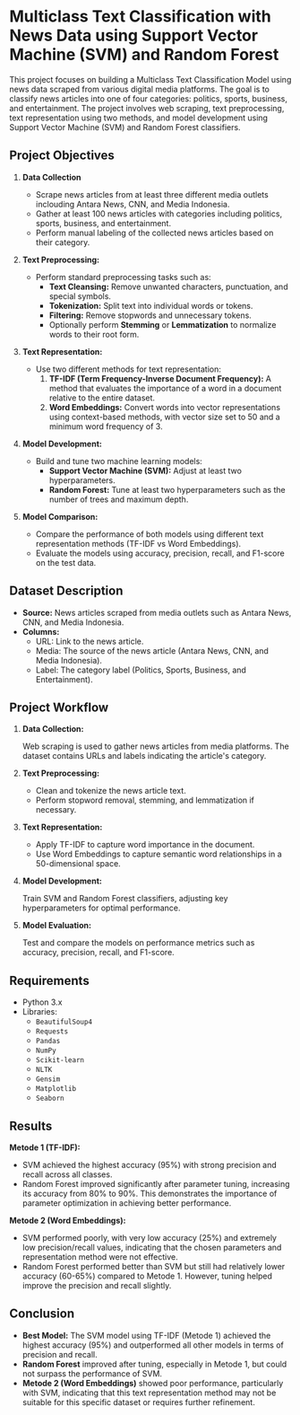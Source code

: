# Multiclass Text Classification with News Data using Support Vector Machine (SVM) and Random Forest 
This project focuses on building a Multiclass Text Classification Model using news data scraped from various digital media platforms. The goal is to classify news articles into one of four categories: politics, sports, business, and entertainment. The project involves web scraping, text preprocessing, text representation using two methods, and model development using Support Vector Machine (SVM) and Random Forest classifiers.

## Project Objectives
1. **Data Collection**
   - Scrape news articles from at least three different media outlets inclouding Antara News, CNN, and Media Indonesia.
   - Gather at least 100 news articles with categories including politics, sports, business, and entertainment.
   - Perform manual labeling of the collected news articles based on their category.
2. **Text Preprocessing:**
    - Perform standard preprocessing tasks such as:
        - **Text Cleansing:** Remove unwanted characters, punctuation, and special symbols.
        - **Tokenization:** Split text into individual words or tokens.
        - **Filtering:** Remove stopwords and unnecessary tokens.
        - Optionally perform **Stemming** or **Lemmatization** to normalize words to their root form.
3. **Text Representation:**
   - Use two different methods for text representation:
       1. **TF-IDF (Term Frequency-Inverse Document Frequency):** A method that evaluates the importance of a word in a document relative to the entire dataset.
       2. **Word Embeddings:** Convert words into vector representations using context-based methods, with vector size set to 50 and a minimum word frequency of 3.
4. **Model Development:**
    - Build and tune two machine learning models:
       - **Support Vector Machine (SVM):** Adjust at least two hyperparameters.
       - **Random Forest:** Tune at least two hyperparameters such as the number of trees and maximum depth.
        
5. **Model Comparison:**
    - Compare the performance of both models using different text representation methods (TF-IDF vs Word Embeddings).
    - Evaluate the models using accuracy, precision, recall, and F1-score on the test data.
      
## Dataset Description
- **Source:** News articles scraped from media outlets such as Antara News, CNN, and Media Indonesia.
- **Columns:**
    - URL: Link to the news article.
    - Media: The source of the news article (Antara News, CNN, and Media Indonesia).
    - Label: The category label (Politics, Sports, Business, and Entertainment).

## Project Workflow
1. **Data Collection:**

    Web scraping is used to gather news articles from media platforms. The dataset contains URLs and labels indicating the article's category.
    
2. **Text Preprocessing:**
    - Clean and tokenize the news article text.
    - Perform stopword removal, stemming, and lemmatization if necessary.
3. **Text Representation:**
    - Apply TF-IDF to capture word importance in the document.
    - Use Word Embeddings to capture semantic word relationships in a 50-dimensional space.
4. **Model Development:**

    Train SVM and Random Forest classifiers, adjusting key hyperparameters for optimal performance.

5. **Model Evaluation:**

   Test and compare the models on performance metrics such as accuracy, precision, recall, and F1-score.

## Requirements
- Python 3.x
- Libraries:
  - `BeautifulSoup4`
  - `Requests`
  - `Pandas`
  - `NumPy`
  - `Scikit-learn`
  - `NLTK`
  - `Gensim`
  - `Matplotlib`
  - `Seaborn`
 
## Results
**Metode 1 (TF-IDF):**
- SVM achieved the highest accuracy (95%) with strong precision and recall across all classes.
- Random Forest improved significantly after parameter tuning, increasing its accuracy from 80% to 90%. This demonstrates the importance of parameter optimization in achieving better performance.

**Metode 2 (Word Embeddings):**
- SVM performed poorly, with very low accuracy (25%) and extremely low precision/recall values, indicating that the chosen parameters and representation method were not effective.
- Random Forest performed better than SVM but still had relatively lower accuracy (60-65%) compared to Metode 1. However, tuning helped improve the precision and recall slightly.

## Conclusion
- **Best Model:** The SVM model using TF-IDF (Metode 1) achieved the highest accuracy (95%) and outperformed all other models in terms of precision and recall.
- **Random Forest** improved after tuning, especially in Metode 1, but could not surpass the performance of SVM.
- **Metode 2 (Word Embeddings)** showed poor performance, particularly with SVM, indicating that this text representation method may not be suitable for this specific dataset or requires further refinement.
